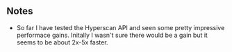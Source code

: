 ## Notes
- So far I have tested the Hyperscan API and seen some pretty impressive performace gains. Initally I wasn't sure there would be a gain but it seems to be about 2x-5x faster.
